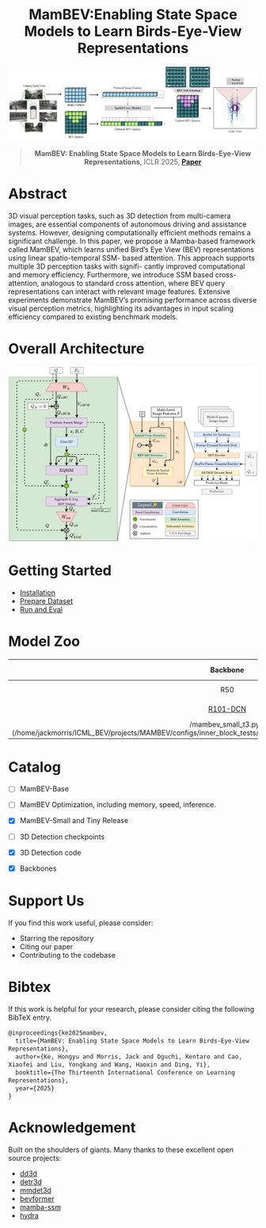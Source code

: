 <div align="center">   
  
# MamBEV:Enabling State Space Models to Learn Birds-Eye-View Representations
![Workflow](figs/high_level_update.png)
> **MamBEV: Enabling State Space Models to Learn Birds-Eye-View Representations**, ICLR 2025,
> **[Paper](https://arxiv.org/abs/2503.13858)**
</div>




# Abstract
3D visual perception tasks, such as 3D detection from multi-camera images, are
essential components of autonomous driving and assistance systems. However,
designing computationally efficient methods remains a significant challenge. In
this paper, we propose a Mamba-based framework called MamBEV, which learns
unified Bird’s Eye View (BEV) representations using linear spatio-temporal SSM-
based attention. This approach supports multiple 3D perception tasks with signifi-
cantly improved computational and memory efficiency. Furthermore, we introduce
SSM based cross-attention, analogous to standard cross attention, where BEV query
representations can interact with relevant image features. Extensive experiments
demonstrate MamBEV’s promising performance across diverse visual perception
metrics, highlighting its advantages in input scaling efficiency compared to existing
benchmark models.



# Overall Architecture
![Overall](figs/overview_arch.png)




# Getting Started
- [Installation](docs/install.md) 
- [Prepare Dataset](docs/prepare_dataset.md)
- [Run and Eval](docs/getting_started.md)

# Model Zoo

| Backbone | Method | Lr Schd | NDS| mAP|memory | Config | Download |
| :---: | :---: | :---: | :---: | :---:|:---:| :---: | :---: |
| R50 | MamBEV-tiny | 24ep | 39.9|26.6 | - |[config](projects/MAMBEV/configs/MamBEV/mambev_tiny_t3.py) |[model]()/[log]() |
| [R101-DCN](https://github.com/zhiqi-li/storage/releases/download/v1.0/r101_dcn_fcos3d_pretrain.pth)  | MamBEV-small | 24ep | 52.5| 42.2 | - |[config(projects/MAMBEV/configs/MamBEV
/mambev_small_t3.py)](/home/jackmorris/ICML_BEV/projects/MAMBEV/configs/inner_block_tests/r101_mix_hydra_slots_inside_el4_100x100_t4_4trav.py) |[model]()/[log]() |

# Catalog
- [ ] MamBEV-Base
- [ ] MamBEV Optimization, including memory, speed, inference.
- [x] MamBEV-Small and Tiny Release 
- [ ] 3D Detection checkpoints
- [x] 3D Detection code
- [x] Backbones


# Support Us

If you find this work useful, please consider:

- Starring the repository 
- Citing our paper 
- Contributing to the codebase 

# Bibtex
If this work is helpful for your research, please consider citing the following BibTeX entry.

```
@inproceedings{ke2025mambev,
  title={MamBEV: Enabling State Space Models to Learn Birds-Eye-View Representations},
  author={Ke, Hongyu and Morris, Jack and Oguchi, Kentaro and Cao, Xiaofei and Liu, Yongkang and Wang, Haoxin and Ding, Yi},
  booktitle={The Thirteenth International Conference on Learning Representations},
  year={2025}
}
```

# Acknowledgement

Built on the shoulders of giants. Many thanks to these excellent open source projects:
- [dd3d](https://github.com/TRI-ML/dd3d) 
- [detr3d](https://github.com/WangYueFt/detr3d) 
- [mmdet3d](https://github.com/open-mmlab/mmdetection3d)
- [bevformer](https://github.com/fundamentalvision/BEVFormer)
- [mamba-ssm](https://github.com/state-spaces/mamba)
- [hydra](https://github.com/goombalab/hydra?tab=readme-ov-file) 
